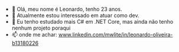 - 👋 Olá, meu nome é Leonardo, tenho 23 anos.
- 👀 Atualmente estou interessado em atuar como dev.
- 🌱 Eu tenho estudado mais C# em .NET Core, mas ainda não tenho nenhum projeto poraqui 
- 📫 onde me achar: www.linkedin.com/mwlite/in/leonardo-oliveira-b13180226
